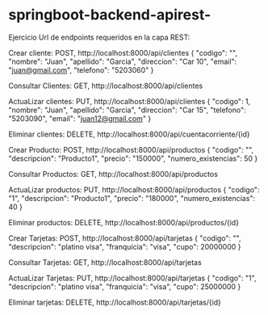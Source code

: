 # springboot-backend-apirest-

Ejercicio Url de endpoints requeridos en la capa REST:

Crear cliente:
POST, http://localhost:8000/api/clientes
{
  "codigo": "",
  "nombre": "Juan",
  "apellido": "Garcia",
  "direccion": "Car 10",
  "email": "juan@gmail.com",
  "telefono": "5203060"
}

Consultar Clientes:
GET, http://localhost:8000/api/clientes

ActuaLizar clientes:
PUT, http://localhost:8000/api/clientes
{
        "codigo": 1,
        "nombre": "Juan",
        "apellido": "Garcia",
        "direccion": "Car 15",
        "telefono": "5203090",
        "email": "juan12@gmail.com"
    }

Eliminar clientes: 
DELETE, http://localhost:8000/api/cuentacorriente/{id}

Crear Producto:
POST, http://localhost:8000/api/productos
{
  "codigo": "",
  "descripcion": "Producto1",
  "precio": "150000",
  "numero_existencias": 50
}

Consultar Productos:
GET, http://localhost:8000/api/productos

ActuaLizar productos:
PUT, http://localhost:8000/api/productos
{
  "codigo": "1",
  "descripcion": "Producto1",
  "precio": "180000",
  "numero_existencias": 40
}

Eliminar productos: 
DELETE, http://localhost:8000/api/productos/{id}

Crear Tarjetas:
POST, http://localhost:8000/api/tarjetas
{
  "codigo": "",
  "descripcion": "platino visa",
  "franquicia": "visa",
  "cupo": 20000000
}

Consultar Tarjetas:
GET, http://localhost:8000/api/tarjetas

ActuaLizar Tarjetas:
PUT, http://localhost:8000/api/tarjetas
{
  "codigo": "1",
  "descripcion": "platino visa",
  "franquicia": "visa",
  "cupo": 25000000
}

Eliminar tarjetas: 
DELETE, http://localhost:8000/api/tarjetas/{id}

